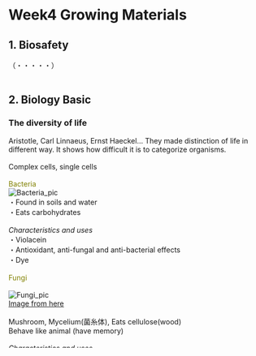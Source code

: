 # Week4 Growing Materials
## 1. Biosafety
（・・・・・）<br>
<br>
## 2. Biology Basic
### The diversity of life<br/>
Aristotle, Carl Linnaeus, Ernst Haeckel… They made distinction of life in different way. It shows how difficult it is to categorize organisms.<br/>
<br/>
Complex cells, single cells<br/>
<br/>
<font color="Olive">Bacteria</font><br/>
![Bacteria_pic](/photo/Bacteria_pic-2.jpg)<br/>
・Found in soils and water<br/>
・Eats carbohydrates<br/>
<br/>
*Characteristics and uses*<br/>
・Violacein<br/>
・Antioxidant, anti-fungal and anti-bacterial effects<br/>
・Dye<br/>
<br/>
<font color="Olive">Fungi</font><br/>
<br/>
![Fungi_pic](/photo/Fungi_pic.jpg)<br/>
[Image from here](https://unsplash.com)<br/>
<br/>
Mushroom, Mycelium(菌糸体), Eats cellulose(wood)<br/>
Behave like animal (have memory)<br/>
<br/>
*Characteristics and uses*<br/>
・Network: Wood wide web<br/>
  interact with other organisms (flowers, trees, plants, etc)<br/>
・Antibacterial Properties: Penicillin<br/>
・Bioremediation<br/>
・Material<br/>
<br/>
<font color="Olive">Slime Mold</font><br/>
![slimemold_pic](/photo/slime-moldjpg.jpg)<br/>
[Image from here](https://pixabay.com/photos/slime-mold-trichia-decipiens-2798148/)<br/>
<br/>
・Unclear how to categorize them<br/>
<br/>
・Single celled amoebas<br/>
・Complex “intelligent” behavior<br/>
　They have memory.<br/>
<br/>
・Movement<br/>
　You can see the move. <br/>
　Similarity with robot.<br/>
<br/>
### Survival of the Fittest
Survival of the Fittest(「適者生存」in Japanese)<br/>
<br/>
### Limits to Growth or Petridish Planet
・Competition for Resources: Food (nutrients), Energy, Space, Water.<br/>
・Evading Competition: Temperature, Chemicals, Radiation, Gravity<br/>
<br/>
### SCOBY
“Symbiotic culture of bacteria and yeast”<br/>
Combination/collaboration of organisms.<br/>
<br/>
Yeast to produce alcohol from sugar<br/>
Bacteria to produce acid from alcohol<br/>
<br/>
Bacteria produce cellulose<br/>
<br/>
### Symbiosis
“Sym” = “Together”, “Bio” = “Living”<br/>
Cell is one of the example of symbiosis.<br/>
<br/>
### Central Paradigm: DNA-RNA-Protein-Trait
Any organisms have DNA（DNA=information sources）<br/>
DNA(Gene) -> RNA(Message) -> Protein<br/>
<br/>
### How to observe and writing down
Empirical Cycle …Basis of observation.<br/>
What you have done.<br/>
If you go through the steps all the time, it is much easier to gather information whole experiments.<br/>
<br/>
<font color="Olive">(1) Research Question</font><br/>
A. What do you want to research?<br/>
<br/>
<font color="Olive">(2) Hypothesis</font><br/>
A. What do you think is the answer to your Research Questions?<br/>
B. Why do you think this?<br/>
<br/>
<font color="Olive">(3) Prediction</font><br/>
A. What do you think is this will show in your experiment?<br/>
B. Describe your expected results.<br/>
<br/>
Write it down!<br/>
・Your plan and how to execute it.<br/>
・All the steps that you performed.<br/>
<br/>
<font color="Olive">(4)Results</font><br/>
A. What are my observations?<br/>
B. Be as specific as possible<br/>
c. Be objective, co conclusions or judgement<br/>
(Just make sure that what are the observation.)<br/>
<br/>
<font color="Olive">Conclusion</font><br/>
a. How do your observation compare to your predictions?<br/>
B. Do your observations back up your hypothesis?<br/>
C. What is the answer of your research question?<br/>
D. (What new research question comes up?)<br/>
<br/>
